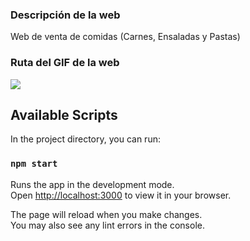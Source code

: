 ### Descripción de la web
Web de venta de comidas (Carnes, Ensaladas y Pastas)

### Ruta del GIF de la web
![](web_guiado.gif)

## Available Scripts

In the project directory, you can run:

### `npm start`

Runs the app in the development mode.\
Open [http://localhost:3000](http://localhost:3000) to view it in your browser.

The page will reload when you make changes.\
You may also see any lint errors in the console.